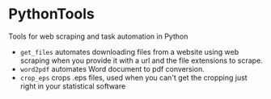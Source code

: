 # PythonTools
Tools for web scraping and task automation in Python

- `get_files` automates downloading files from a website using web scraping when you provide it with a url and the file extensions to scrape.
- `word2pdf` automates Word document to pdf conversion.
- `crop_eps` crops .eps files, used when you can't get the cropping just right in your statistical software
